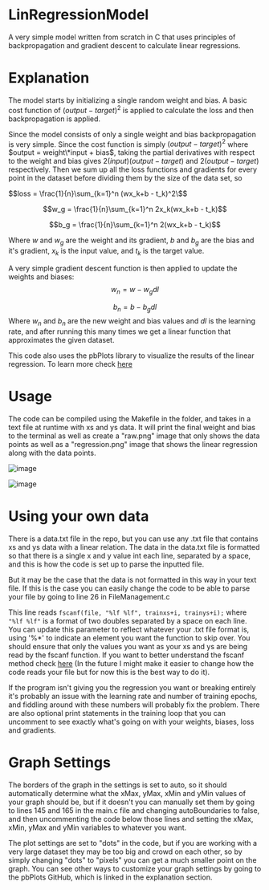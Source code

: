 # LinRegressionModel
A very simple model written from scratch in C that uses principles of backpropagation and gradient descent to calculate linear regressions.

# Explanation
The model starts by initializing a single random weight and bias. A basic cost function of $(output - target)^2$ is applied to calculate the loss and then 
backpropagation is applied. 

Since the model consists of only a single weight and bias backpropagation is very simple. Since the cost function is simply $(output - target)^2$ where
$output = weight\*input + bias$, taking the partial derivatives with respect to the weight and bias gives $2(input)(output-target)$ and $2(output - target)$ respectively.
Then we sum up all the loss functions and gradients for every point in the dataset before dividing them by the size of the data set, so 

$$loss = \frac{1}{n}\sum_{k=1}^n (wx_k+b - t_k)^2\$$ 

$$w_g = \frac{1}{n}\sum_{k=1}^n 2x_k(wx_k+b - t_k)$$

$$b_g = \frac{1}{n}\sum_{k=1}^n 2(wx_k+b - t_k)$$

Where $w$ and $w_g$ are the weight and its gradient, $b$ and $b_g$ are the bias and it's gradient, $x_k$ is the input value, and $t_k$ is the target value.

A very simple gradient descent function is then applied to update the weights and biases:
$$w_n = w - w_gdl$$

$$b_n = b - b_gdl$$
Where $w_n$ and $b_n$ are the new weight and bias values and $dl$ is the learning rate, and after running this many times we get a linear function that approximates the given dataset.

This code also uses the pbPlots library to visualize the results of the linear regression. To learn more check [here](https://github.com/InductiveComputerScience/pbPlots/tree/v0.1.7.1)

# Usage
The code can be compiled using the Makefile in the folder, and takes in a text file at runtime with xs and ys data. It will print the final weight and bias to 
the terminal as well as create a "raw.png" image that only shows the data points as well as a "regression.png" image that shows the linear regression along with the data points.

![image](https://github.com/BillMcPhil/LinRegressionModel/assets/125710492/b4113463-b043-429d-99dd-903f737c8476)

![image](https://github.com/BillMcPhil/LinRegressionModel/assets/125710492/2c478cc7-3f0b-4898-a633-fd847840c285)

# Using your own data
 There is a data.txt file in the repo, but you can use any .txt file that contains xs and ys data with a linear relation. The data in the data.txt file is formatted so that there is a single x and y value int each line, separated by a space, and this is how the code is set up to parse the inputted file. 
 
 But it may be the case that the data is not formatted in this way in your text file. If this is the case you can easily change the code to be able to parse your file by going to line 26 in FileManagement.c

This line reads ```fscanf(file, "%lf %lf", trainxs+i, trainys+i);``` where ```"%lf %lf"``` is a format of two doubles separated by a space on each line. You can 
update this parameter to reflect whatever your .txt file format is, using '%*' to indicate an element you want the function to skip over. You should ensure that only the values you want as your xs and ys are being read by the fscanf function. If you want to better understand the fscanf method check [here](https://www.geeksforgeeks.org/scanf-and-fscanf-in-c/) (In the future I might make it easier to change how the code reads your file but for now this is the best way to do it).

If the program isn't giving you the regression you want or breaking entirely it's probably an issue with the learning rate and number of training epochs, and fiddling around with these numbers will probably fix the problem. There are also optional print statements in the training loop that you can uncomment to see exactly what's going on with your weights, biases, loss and gradients.

# Graph Settings

The borders of the graph in the settings is set to auto, so it should automatically determine what the xMax, yMax, xMin and yMin values of your graph 
should be, but if it doesn't you can manually set them by going to lines 145 and 165 in the main.c file and changing autoBoundaries to false, and then uncommenting the code below those lines and setting the xMax, xMin, yMax and yMin variables to whatever you want.

The plot settings are set to "dots" in the code, but if you are working with a very large dataset they may be too big and crowd on each other, so by simply changing "dots" to "pixels" you can get a much smaller point on the graph. You can see other ways to customize your graph settings by going to the pbPlots GitHub, which is linked in the explanation section.




